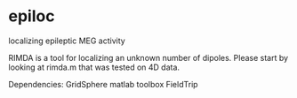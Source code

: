 # epiloc
localizing epileptic MEG activity

RIMDA is a tool for localizing an unknown number of dipoles.
Please start by looking at rimda.m that was tested on 4D data.

Dependencies:
GridSphere matlab toolbox
FieldTrip
